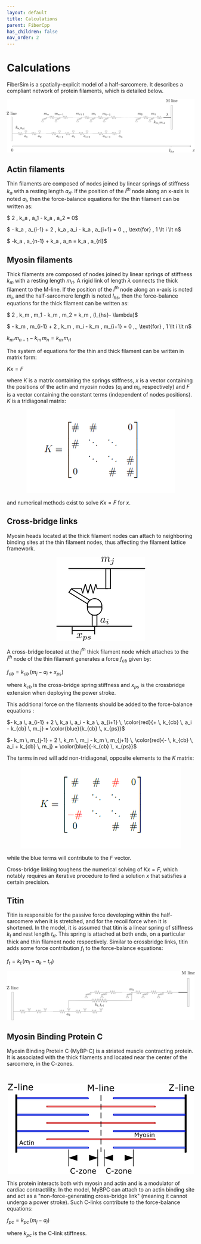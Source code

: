 ```yaml
---
layout: default
title: Calculations
parent: FiberCpp
has_children: false
nav_order: 2
---
```


# Calculations

FiberSim is a spatially-explicit model of a half-sarcomere. It describes a compliant network of protein filaments, which is detailed below.

![FiberSim myofilaments](Filaments.png)

## Actin filaments

Thin filaments are composed of nodes joined by linear springs of stiffness $k_{a}$ with a resting length $a_{rl}$. If the position of the $i^{th}$ node along an x-axis is noted $a_i$, then the force-balance equations for the thin filament can be written as:

$ 2 \, k_a \, a_1 - k_a \, a_2 = 0$

$ -  k_a \, a_{i-1} + 2 \, k_a \, a_i - k_a \, a_{i+1} = 0 \,\,\, \text{for} \, 1 \lt i \lt n$

$ -k_a \, a_{n-1} + k_a \, a_n = k_a \, a_{rl}$

## Myosin filaments

Thick filaments are composed of nodes joined by linear springs of stiffness $k_{m}$ with a resting length $m_{rl}$. A rigid link of length $\lambda$ connects the thick filament to the M-line. If the position of the $i^{th}$ node along an x-axis is noted $m_i$, and the half-sarcomere length is noted $l_{hs}$, then the force-balance equations for the thick filament can be written as:

$ 2 \, k_m \, m_1 - k_m \, m_2 = k_m \, (l_{hs}- \lambda)$

$ -  k_m \, m_{i-1} + 2 \, k_m \, m_i - k_m \, m_{i+1} = 0 \,\,\, \text{for} \, 1 \lt i \lt n$

$k_m \, m_{n-1} - k_m \, m_n = k_m \, m_{rl}$

The system of equations for the thin and thick filament can be written in matrix form:

$K x = F$ 

where $K$ is a matrix containing the springs stiffness, $x$ is a vector containing the positions of the actin and myosin nodes ($a_i$ and $m_i$, respectively) and $F$ is a vector containing the constant terms (independent of nodes positions). $K$ is a tridiagonal matrix:


<p align="center">
  <img alt="K_matrix_a" src="K_matrix_a.png">
</p>


and numerical methods exist to solve $Kx=F$ for $x$.


## Cross-bridge links 

Myosin heads located at the thick filament nodes can attach to neighboring binding sites at the thin filament nodes, thus affecting the filament lattice framework. 

<p align="center">
  <img alt="cb_link" src="cb_link.png">
</p>

A cross-bridge located at the $j^{th}$ thick filament node which attaches to the $i^{th}$ node of the thin filament generates a force $f_{cb}$ given by:

$f_{cb} = k_{cb} \, (m_j - a_i + x_{ps})$

where  $k_{cb}$ is the cross-bridge spring stiffness and $x_{ps}$ is the crossbridge extension when deploying the power stroke.

This additional force on the filaments should be added to the force-balance equations :

$-  k_a \, a_{i-1} + 2 \, k_a \, a_i - k_a \, a_{i+1} \, \color{red}{+ \, k_{cb} \, a_i - k_{cb} \, m_j} = \color{blue}{k_{cb} \, x_{ps}}$

$-  k_m \, m_{j-1} + 2 \, k_m \, m_j - k_m \, m_{j+1} \, \color{red}{- \, k_{cb} \, a_i + k_{cb} \, m_j} = \color{blue}{-k_{cb} \, x_{ps}}$

The terms in red will add non-tridiagonal, opposite elements to the $K$ matrix: 

<p align="center">
  <img alt="K_matrix_a" src="K_matrix_b.png">
</p>

while the blue terms will contribute to the $F$ vector. 

Cross-bridge linking toughens the numerical solving of $K x = F$, which notably requires an iterative procedure to find a solution $x$ that satisfies a certain precision. 

## Titin 

Titin is responsible for the passive force developing within the half-sarcomere when it is stretched, and for the recoil force when it is shortened. In the model, it is assumed that titin is a linear spring of stiffness $k_t$ and rest length $t_{rl}$. This spring is attached at both ends, on a particular thick and thin filament node respectively. Similar to crossbridge links, titin adds some force contribution $f_{t}$ to the force-balance equations:

$f_{t} = k_{t} \, (m_l - a_k - t_{rl})$

![Titin](titin.png)

## Myosin Binding Protein C

Myosin Binding Protein C (MyBP-C) is a striated muscle contracting protein. It is associated with the thick filaments and located near the center of the sarcomere, in the C-zones. 

 <br>

<p align="center">
  <img alt="MyBPC" src="c_zone.png">
</p>

This protein interacts both with myosin and actin and is a modulator of cardiac contractility. In the model, MyBPC can attach to an actin binding site and act as a "non-force-generating cross-bridge link" (meaning it cannot undergo a power stroke). Such C-links contribute to the force-balance equations:

 $f_{pc} = k_{pc} \, (m_j - a_i)$
 
 where  $k_{pc}$ is the C-link stiffness.




